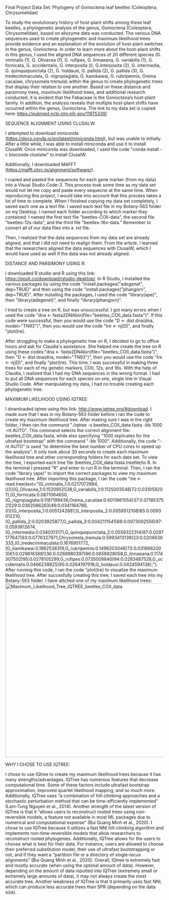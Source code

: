 Final Project Data Set: Phylogeny of Gonioctena leaf beetles (Coleoptera; Chrysomelidae) 

To study the evolutionary history of host-plant shifts among these leaf beetles, a phylogenetic analysis of the genus, Gonioctena (Coleoptera, Chrysomelidae), based on allozyme data was conducted. The various DNA sequences used to create phylogenetic and maximum likelihood trees provide evidence and an explanation of the evolution of host-plant switches in the genus, Gonioctena. In order to learn more about the host-plant shifts in this genus, I used the aligned DNA sequences of 20 different species (G. viminalis (1), G. Olivacea (1), G. rufipes, G. linnaeana, G. variabilis (1), G. fornicata, G. occidentalis, G. interposita (l), G.interposita (2), G. intermedia, G. quinquepunctata (2), G. holdausi, G. pallida (2), G. pallida (3), G. tredecimmaculata, G. nigropiagiata, G. kamikawai, G. rubripennis, Oreina cacaiiae, chrysomela tremula) within the genus to create phylogenetic trees that display their relation to one another. Based on these distance and parsimony trees, maximum likelihood trees, and additional research conducted, it is evident that the Fabaceae is the Gonioctena’s host-plant family. In addition, the analysis reveals that multiple host-plant shifts have occurred within the genus, Gonioctena. The link to my data set is copied here: https://pubmed.ncbi.nlm.nih.gov/11975339/

SEQUENCE ALIGNMENT USING CLUSALW: 

I attempted to download miniconda (https://docs.conda.io/en/latest/miniconda.html), but was unable to initially. After a little while, I was able to install miniconda and use it to install ClusalW. Once miniconda was downloaded, I used the code "conda install -c bioconda clustalw" to install ClusalW. 

Additionally, I downloaded MAFFT (https://mafft.cbrc.jp/alignment/software/).

I copied and pasted the sequences for each gene marker (from my data) into a Visual Studio Code-3. This process took some time as my data set would not let me copy and paste every sequecne at the same time. When reproducing this project, I would take into account that this process takes a lot of time to complete. When I finished copying my data set completely, I saved each one as a text file. I saved each text file in my Botany-563 folder on my Desktop. I named each folder according to which marker they contained. I named the first text file "beetles-COII-data", the second file "beetles-12s-data", and the third file "beetles-16s-data." Remember to convert all of our data files into a .txt file. 

Then, I realized that the data sequences from my data set are already aligned, and that I did not need to realign them. From the article, I learned that the researchers aligned the data sequences with ClusalW, which I would have used as well if the data was not already aligned. 

DISTANCE AND PARSIMONY USING R: 

I downloaded R studio and R using this link: https://posit.co/download/rstudio-desktop/. In R Studio, I installed the various packages by using the code "install.packages("adegenet", dep=TRUE)" and then using the code "install.packages("phangorn", dep=TRUE)". After installing the packages, I used the code "library(ape)", then  "library(adegenet)", and finally "library(phangorn)".

I tried to create a tree on R, but was unsuccessful. I got many errors when I used the code "dna <- fasta2DNAbin(file="beetles_COII_data.fasta")". If this code were successful, then you would use the code "D <- dist.dna(dna, model="TN93")", then you would use the code "tre <- nj(D)", and finally "plot(tre).  

After struggling to make a phylogenetic tree on R, I decided to go to office hours and ask for Claudia's assistance. She helped me create the tree on R using these codes:"dna <- fasta2DNAbin(file="beetles_COII_data.fasta")", then "D <- dist.dna(dna, model="TN93")", then you would use the code "tre <- nj(D)", and finally "plot(tre). This time, I was successful in making three trees for each of my genetic markers, COII, 12s, and 16s. With the help of Claudia, I realized that I had my DNA sequences in the wrong format. I had to put all DNA sequences for each species on one, single line in Visual Studio Code. After manipulating my data, I had no trouble creating each phylogenetic tree. 

MAXIMUM LIKELIHOOD USING IQTREE:

I downloaded iqtree using this link: http://www.iqtree.org/#download. I made sure that I was in my Botany-563 folder before I ran the code to create my maximum likelihood tree. After making sure I was in the right folder, I then ran the command "./iqtree -s beetles_COII_data.fasta -bb 1000 -nt AUTO". This command selects the correct alignment file: beetles_COII_data.fasta, while also specifying "1000 replicates for the ultrafast bootstrap" with the command "-bb 1000". Additionally, the code "-nt AUTO" is used "to determine the best number of CPU cores to speed up the analysis". It only took about 30 seconds to create each maximum likelihood tree and other corresponding folders for each data set. To view the tree, I exported each tree file (beetles_COII_data.fasta.treefile)to R. In the terminal I pressed "R" and enter to run R in the terminal. Then, I ran the code "library (ape)" to import the correct packages to view my maximum likelihood tree. After importing this package, I ran the code "tre <- read.tree(text="(G_viminalis_1:0.0217072984,((((((G_Olivacea_1:0.1520952538,G_variabilis_1:0.1125003548)72:0.0310592011,(G_fornicata:0.0871064650,(G_nigropiagiata:0.1197199436,Oreina_cacaiiae:0.6011861054)37:0.0718537521)29:0.0362086263)46:0.0341164786,(((((G_interposita_1:0.0051242681,G_interposita_2:0.0059512108)85:0.0093012210,(G_pallida_2:0.0203925877,G_pallida_3:0.0042111541)88:0.0073092556)97:0.0593812674,(G_intermedia:0.0340313171,G_quinquepunctata_2:0.0559322314)87:0.0297177647)93:0.0776327971,Chrysomela_tremula:0.5993413139)23:0.0206636333,(G_tredecimmaculata:0.1676951772,(G_kamikawai:0.1862538319,G_rubripennis:0.1496203046)73:0.0318662003)61:0.0296163881)36:0.0269980397)96:0.0658828058,G_linnaeana:0.1174307502)95:0.0278105299,G_rufipes:0.0735009840)94:0.0283487528,G_occidentalis:0.0466238825)95:0.0264197918,G_holdausi:0.0424594138);"). After running this code, I ran the code "plot(tre) to visualize the maximum likelihood tree. After succesfully creating this tree, I saved each tree into my Botany-563 folder. I have attched one of my maximum likelihood trees: <img width="552" alt="Maximum_Likelihood_Tree_IQTREE_beetles_COII_data" src="https://user-images.githubusercontent.com/123671543/236015418-1195e5e3-38d9-4b73-92b3-09e42a4580e2.png">

WHY I CHOSE TO USE IQTREE: 

I chose to use IQtree to create my maximum likelihood trees because it has many strengths/advantages. IQTree has numerous features that decrease computational time. Some of these factors include ultrafast bootstrap approximation, improved quartet likelihood mapping, and so much more. Additionally, IQTree uses “a combination of hill-climbing approaches and a stochastic perturbation method that can be time-efficiently implemented” (Lam-Tung Nguyen et al., 2014). Another strength of the latest version of IQTree is that it “allows users to reconstruct rooted trees using non-reversible models, a feature not available in most ML packages due to numerical and computational expense” (Bui Quang Minh et al., 2020). I chose to use IQTree because it utilizes a fast NNI hill-climbing algorithm and implements non-time-reversible models that allow researchers to reconstruct rooted phylogenies. Additionally, IQTree allows for the users to choose what is best for their data. For instance, users are allowed to choose their preferred substitution model, their use of ultrafast bootstrapping or not, and if they want a “partition file or a directory of single-locus alignments” (Bui Quang Minh et al., 2020). Overall, IQtree is extremely fast and mostly accurate (when using the optimal amount of data). However, depending on the amount of data inputted into IQTree (extremely small or extremely large amounts of data), it may not always create the most accurate tree. Another weakness of IQTree is that it primarily uses fast NNI, which can produce less accurate trees than SPR (depending on the data size). 



